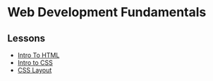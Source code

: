 # Web Development Fundamentals

## Lessons

- [Intro To HTML](/handbook/curriculum/fundamentals/lessons/intro-to-html)
- [Intro to CSS](/handbook/curriculum/fundamentals/lessons/intro-to-css)
- [CSS Layout](/handbook/curriculum/fundamentals/lessons/css-layout)
